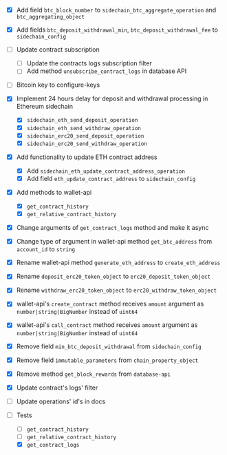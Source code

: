 * [x] Add field `btc_block_number` to `sidechain_btc_aggregate_operation` and `btc_aggregating_object`
* [x] Add fields `btc_deposit_withdrawal_min`, `btc_deposit_withdrawal_fee` to `sidechain_config`
* [ ] Update contract subscription
	* [ ] Update the contracts logs subscription filter
	* [ ] Add method `unsubscribe_contract_logs` in database API
* [ ] Bitcoin key to configure-keys
* [x] Implement 24 hours delay for deposit and withdrawal processing in Ethereum sidechain
	* [x] `sidechain_eth_send_deposit_operation`
	* [x] `sidechain_eth_send_withdraw_operation`
	* [x] `sidechain_erc20_send_deposit_operation`
	* [x] `sidechain_erc20_send_withdraw_operation`
* [x] Add functionality to update ETH contract address
	* [x] Add `sidechain_eth_update_contract_address_operation`
	* [x] Add field `eth_update_contract_address` to `sidechain_config`
* [x] Add methods to wallet-api
	* [x] `get_contract_history`
	* [x] `get_relative_contract_history`
* [x] Change arguments of `get_contract_logs` method and make it async
* [x] Change type of argument in wallet-api method `get_btc_address` from `account_id` to `string`
* [x] Rename wallet-api method `generate_eth_address` to `create_eth_address`
* [x] Rename `deposit_erc20_token_object` to `erc20_deposit_token_object`
* [x] Rename `withdraw_erc20_token_object` to `erc20_withdraw_token_object`
* [x] wallet-api's `create_contract` method receives `amount` argument as `number|string|BigNumber` instead of `uint64`
* [x] wallet-api's `call_contract` method receives `amount` argument as `number|string|BigNumber` instead of `uint64`
* [x] Remove field `min_btc_deposit_withdrawal` from `sidechain_config`
* [x] Remove field `immutable_parameters` from `chain_property_object`
* [x] Remove method `get_block_rewards` from `database-api`

* [x] Update contract's logs' filter
* [ ] Update operations' id's in docs
* [ ] Tests
	* [ ] `get_contract_history`
	* [ ] `get_relative_contract_history`
	* [x] `get_contract_logs`
